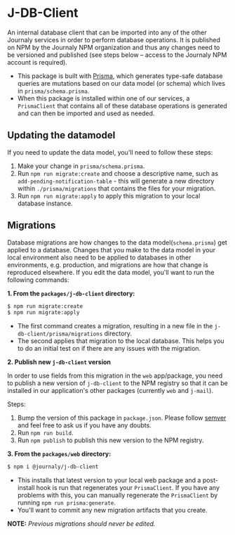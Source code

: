 # J-DB-Client

An internal database client that can be imported into any of the other Journaly services in order to perform database operations. It is published on NPM by the Journaly NPM organization and thus any changes need to be versioned and published (see steps below – access to the Journaly NPM account is required).

- This package is built with [Prisma](https://github.com/prisma/prisma), which generates type-safe database queries are mutations based on our data model (or schema) which lives in `prisma/schema.prisma`.
- When this package is installed within one of our services, a `PrismaClient` that contains all of these database operations is generated and can then be imported and used as needed.

## Updating the datamodel

If you need to update the data model, you'll need to follow these steps:

1. Make your change in `prisma/schema.prisma`.
1. Run `npm run migrate:create` and choose a descriptive name, such as `add-pending-notification-table` - this will generate a new directory within `./prisma/migrations` that contains the files for your migration.
1. Run `npm run migrate:apply` to apply this migration to your local database instance.

## Migrations

Database migrations are how changes to the data model(`schema.prisma`) get applied to a database. Changes that you make to the data model in your local environment also need to be applied to databases in other environments, e.g. production, and migrations are how that change is reproduced elsewhere. If you edit the data model, you'll want to run the following commands:

**1. From the `packages/j-db-client` directory:**

```sh
$ npm run migrate:create
$ npm run migrate:apply
```

* The first command creates a migration, resulting in a new file in the `j-db-client/prisma/migrations` directory.
* The second applies that migration to the local database. This helps you to do an initial test on if there are any issues with the migration.

**2. Publish new `j-db-client` version**

In order to use fields from this migration in the `web` app/package, you need to publish a new version of `j-db-client` to the NPM registry so that it can be installed in our application's other packages (currently `web` and `j-mail`).

Steps:

1. Bump the version of this package in `package.json`. Please follow [semver](https://semver.org/) and feel free to ask us if you have any doubts.
1. Run `npm run build`.
1. Run `npm publish` to publish this new version to the NPM registry.

**3. From the `packages/web` directory:**

```sh
$ npm i @journaly/j-db-client
```

* This installs that latest version to your local web package and a post-install hook is run that regenerates your `PrismaClient`. If you have any problems with this, you can manually regenerate the `PrismaClient` by running `npm run prisma:generate`.
* You'll want to commit any new migration artifacts that you create.

**NOTE:**
_Previous migrations should never be edited._
